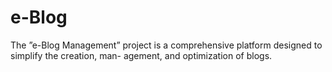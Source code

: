# e-Blog
The ”e-Blog Management” project is a comprehensive platform designed to simplify the creation, man- agement, and optimization of blogs.
